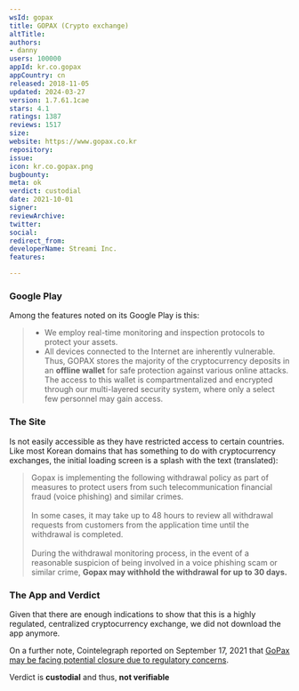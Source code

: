 ```yaml
---
wsId: gopax
title: GOPAX (Crypto exchange)
altTitle: 
authors:
- danny
users: 100000
appId: kr.co.gopax
appCountry: cn
released: 2018-11-05
updated: 2024-03-27
version: 1.7.61.1cae
stars: 4.1
ratings: 1387
reviews: 1517
size: 
website: https://www.gopax.co.kr
repository: 
issue: 
icon: kr.co.gopax.png
bugbounty: 
meta: ok
verdict: custodial
date: 2021-10-01
signer: 
reviewArchive: 
twitter: 
social: 
redirect_from: 
developerName: Streami Inc.
features: 

---
```


### Google Play

Among the features noted on its Google Play is this:

> - We employ real-time monitoring and inspection protocols to protect your assets.
> - All devices connected to the Internet are inherently vulnerable. Thus, GOPAX stores the majority of the cryptocurrency deposits in an **offline wallet** for safe protection against various online attacks. The access to this wallet is compartmentalized and encrypted through our multi-layered security system, where only a select few personnel may gain access.

### The Site

Is not easily accessible as they have restricted access to certain countries. Like most Korean domains that has something to do with cryptocurrency exchanges, the initial loading screen is a splash with the text (translated):

> Gopax is implementing the following withdrawal policy as part of measures to protect users from such telecommunication financial fraud (voice phishing) and similar crimes.<br><br>
In some cases, it may take up to 48 hours to review all withdrawal requests from customers from the application time until the withdrawal is completed.<br><br>
During the withdrawal monitoring process, in the event of a reasonable suspicion of being involved in a voice phishing scam or similar crime, **Gopax may withhold the withdrawal for up to 30 days.**

### The App and Verdict

Given that there are enough indications to show that this is a highly regulated, centralized cryptocurrency exchange, we did not download the app anymore. 

On a further note, Cointelegraph reported on September 17, 2021 that [GoPax may be facing potential closure due to regulatory concerns](https://cointelegraph.com/news/dcg-backed-korean-exchange-faces-closure-if-it-can-t-find-banking-partner).

Verdict is **custodial** and thus, **not verifiable**




